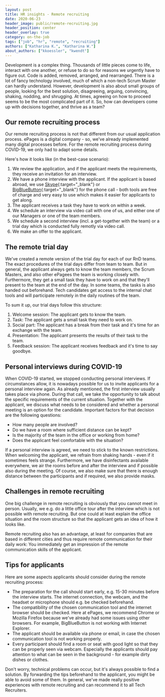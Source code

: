 ```yaml
---
layout: post
title: HR insights - Remote recruiting
date: 2020-06-23
header_image: public/remote-recruiting.jpg
header_position: center
header_overlay: true
category: on-the-job
tags: ["job", "hr", "remote", "recruiting"]
authors: ["Katharina K.", "Katharina W."]
about_authors: ["kkoessler", "kwendt"]
---
```


Development is a complex thing. 
Thousands of little pieces come to life, interact with one another, or refuse to do so for reasons we urgently have to figure out. Code is added, removed, arranged, and rearranged. There is a lot of fancy technology involved, much of which a non-tech Scrum Master can hardly understand. However, development is also about small groups of people, looking for the best solution, disagreeing, arguing, convincing, shaking, nodding, and shrugging. At times, agreeing on how to proceed seems to be the most complicated part of it. So, how can developers come up with decisions together, and thrive as a team?


## Our remote recruiting process

Our remote recruiting process is not that different from our usual application process.
ePages is a digital company - so, we've already implemented many digital processes before.
For the remote recruiting process during COVID-19, we only had to adapt some details.

Here's how it looks like (in the best-case scenario):

1. We review the application, and if the applicant meets the requirements, they receive an invitation for an interview.
2. We have a phone interview with the applicant. If the applicant is based abroad, we use [Skype](https://www.skype.com/en/){:target="_blank"} or [BigBlueButton](https://bigbluebutton.org/){:target="_blank"} for the phone call - both tools are free of charge and very easy to use which makes it easier for applicants to get along.
3. The applicant receives a task they have to work on within a week.
3. We schedule an interview via video call with one of us, and either one of our Managers or one of the team members.
4. We schedule a second interview (incl. a get-together with the team) or a trial day which is conducted fully remotly via video call.
5. We make an offer to the applicant.

## The remote trial day 

We've created a remote version of the trial day for each of our RnD teams.
The exact procedures of the trial days differ from team to team.
But in general, the applicant always gets to know the team members, the Scrum Masters, and also other ePagees the team is working closely with.
Furthermore, they get a small task they have to work on and that they'll present to the team at the end of the day.
In some teams, the tasks is also handed out beforehand.
Tech candidates get access to the internal chat tools and will participate remotely in the daily routines of the team.

To sum it up, our trial days follow this structure:

1. Welcome session: The applicant gets to know the team.
2. Task: The applicant gets a small task they need to work on.
3. Social part: The applicant has a break from their task and it's time for an exchange with the team.
4. Presentation: The applicant presents the results of their task to the team.
5. Feedback session: The applicant receives feedback and it's time to say goodbye.

## Personal interviews during COVID-19

When COVID-19 started, we stopped conducting personal interviews.
If circumstances allow, it is nowadays possible for us to invite applicants for a personal interview again.
As already mentioned, the first interview usually takes place via phone.
During that call, we take the opportunity to talk about the specific requirements of the current situation.
Together with the applicant, we discuss what needs to be considered and whether a personal meeting is an option for the candidate.
Important factors for that decision are the following questions:

- How many people are involved?
- Do we have a room where sufficient distance can be kept?
- Is the majority of the team in the office or working from home?
- Does the applicant feel comfortable with the situation?

If a personal interview is agreed, we need to stick to the known restrictions.
When welcoming the applicant, we refrain from shaking hands - even if it sometimes feels strange.
Furthermore, we have disinfectants available everywhere, we air the rooms before and after the interview and if possible also during the meeting.
Of course, we also make sure that there is enough distance between the participants and if required, we also provide masks.

## Challenges in remote recruiting

One big challenge in remote recruiting is obviously that you cannot meet in person.
Usually, we e.g. do a little office tour after the interview which is not possible with remote recruiting.
But one could at least explain the office situation and the room structure so that the applicant gets an idea of how it looks like.

Remote recruiting also has an advantage, at least for companies that are based in different cities and thus require remote communication for their daily work: You immediately get an impression of the remote communication skills of the applicant.

## Tips for applicants

Here are some aspects applicants should consider during the remote recruiting process:

- The preparation for the call should start early, e.g. 15-30 minutes before the interview starts. The internet connection, the webcam, and the headset or microphone should e.g. be checked beforehand.
- The compatibility of the chosen communication tool and the internet browser should be checked. Here at ePages, we recommend Chrome or Mozilla Firefox because we've already had some issues using other browsers. For example, BigBlueButton is not working with Internet Explorer.
- The applicant should be available via phone or email, in case the chosen communication tool is not working properly.
- Every participant should find a room or seat with good light so that they can be properly seen via webcam. Especially the applicants should pay attention to what can be seen in the background - for example dirty dishes or clothes.

Don't worry, technical problems can occur, but it's always possible to find a solution.
By forwarding the tips beforehand to the applicant, you might be able to avoid some of them.
In general, we've made really positive experiences with remote recruiting and can recommend it to all Tech Recruiters.